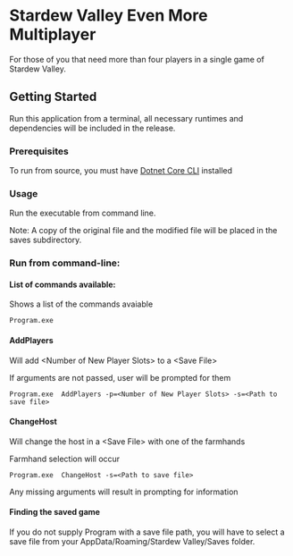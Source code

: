 # Stardew Valley Even More Multiplayer
For those of you that need more than four players in a single game of Stardew Valley.

## Getting Started
Run this application from a terminal, all necessary runtimes and dependencies will be included in the release.

### Prerequisites
To run from source, you must have [Dotnet Core CLI](https://docs.microsoft.com/en-us/dotnet/core/tools/?tabs=netcore) installed

### Usage
Run the executable from command line.

Note: A copy of the original file and the modified file will be placed in the saves subdirectory.

### Run from command-line:

#### List of commands available:
Shows a list of the commands avaiable
```
Program.exe
```
#### AddPlayers
Will add \<Number of New Player Slots> to a \<Save File>
  
If arguments are not passed, user will be prompted for them
```
Program.exe  AddPlayers -p=<Number of New Player Slots> -s=<Path to save file>
```

#### ChangeHost
Will change the host in a \<Save File> with one of the farmhands

Farmhand selection will occur
```
Program.exe  ChangeHost -s=<Path to save file>
```
Any missing arguments will result in prompting for information

#### Finding the saved game
If you do not supply Program with a save file path, you will have to select a save file from your AppData/Roaming/Stardew Valley/Saves folder.




